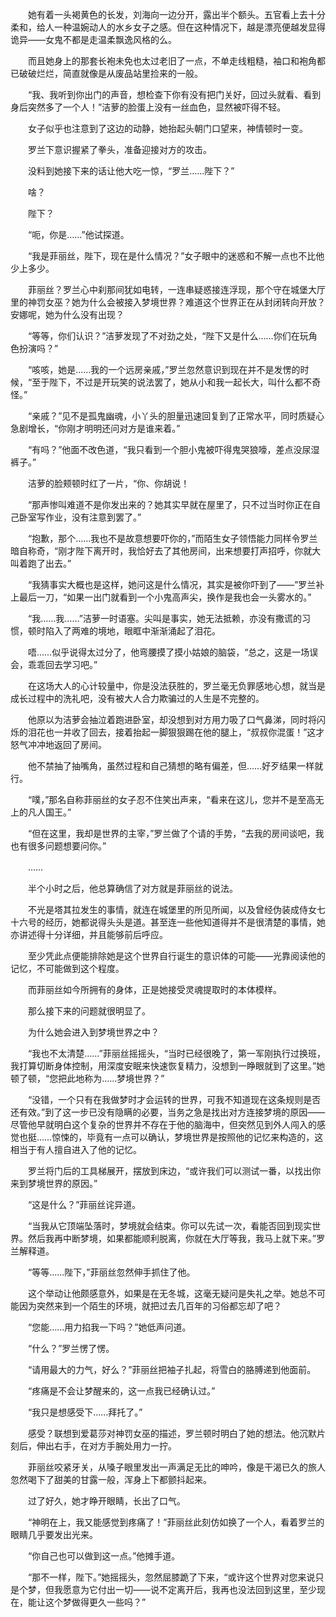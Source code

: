 　　她有着一头褐黄色的长发，刘海向一边分开，露出半个额头。五官看上去十分柔和，给人一种温婉动人的水乡女子之感。但在这种情况下，越是漂亮便越发显得诡异——女鬼不都是走温柔飘逸风格的么。

　　而且她身上的那套长袍未免也太过老旧了一点，不单走线粗糙，袖口和袍角都已破破烂烂，简直就像是从废品站里捡来的一般。

　　“我、我听到你出门的声音，想检查下你有没有把门关好，回过头就看、看到身后突然多了一个人！”洁萝的脸蛋上没有一丝血色，显然被吓得不轻。

　　女子似乎也注意到了这边的动静，她抬起头朝门口望来，神情顿时一变。

　　罗兰下意识握紧了拳头，准备迎接对方的攻击。

　　没料到她接下来的话让他大吃一惊，“罗兰……陛下？”

　　啥？

　　陛下？

　　“呃，你是……”他试探道。

　　“我是菲丽丝，陛下，现在是什么情况？”女子眼中的迷惑和不解一点也不比他少上多少。

　　菲丽丝？罗兰心中刹那间犹如电转，一连串疑惑接连浮现，那个守在城堡大厅里的神罚女巫？她为什么会被接入梦境世界？难道这个世界正在从封闭转向开放？安娜呢，她为什么没有出现？

　　“等等，你们认识？”洁萝发现了不对劲之处，“陛下又是什么……你们在玩角色扮演吗？”

　　“咳咳，她是……我的一个远房亲戚，”罗兰忽然意识到现在并不是发愣的时候，“至于陛下，不过是开玩笑的说法罢了，她从小和我一起长大，叫什么都不奇怪。”

　　“亲戚？”见不是孤鬼幽魂，小丫头的胆量迅速回复到了正常水平，同时质疑心急剧增长，“你刚才明明还问对方是谁来着。”

　　“有吗？”他面不改色道，“我只看到一个胆小鬼被吓得鬼哭狼嚎，差点没尿湿裤子。”

　　洁萝的脸颊顿时红了一片，“你、你胡说！

　　“那声惨叫难道不是你发出来的？她其实早就在屋里了，只不过当时你正在自己卧室写作业，没有注意到罢了。”

　　“抱歉，那个……我也不是故意想要吓你的，”而陌生女子领悟能力同样令罗兰暗自称奇，“刚才陛下离开时，我恰好去了其他房间，出来想要打声招呼，你就大叫着跑了出去。”

　　“我猜事实大概也是这样，她问这是什么情况，其实是被你吓到了——”罗兰补上最后一刀，“如果一出门就看到一个小鬼高声尖，换作是我也会一头雾水的。”

　　“我……我……”洁萝一时语塞。尖叫是事实，她无法抵赖，亦没有撒谎的习惯，顿时陷入了两难的境地，眼眶中渐渐涌起了泪花。

　　唔……似乎说得太过分了，他弯腰摸了摸小姑娘的脑袋，“总之，这是一场误会，乖乖回去学习吧。”

　　在这场大人的心计较量中，你是没法获胜的，罗兰毫无负罪感地心想，就当是成长过程中的洗礼吧，没有被大人合力欺骗过的人生是不完整的。

　　他原以为洁萝会抽泣着跑进卧室，却没想到对方用力吸了口气鼻涕，同时将闪烁的泪花也一并收了回去，接着抬起一脚狠狠踢在他的腿上，“叔叔你混蛋！”这才怒气冲冲地返回了房间。

　　他不禁抽了抽嘴角，虽然过程和自己猜想的略有偏差，但……好歹结果一样就行。

　　“噗，”那名自称菲丽丝的女子忍不住笑出声来，“看来在这儿，您并不是至高无上的凡人国王。”

　　“但在这里，我却是世界的主宰，”罗兰做了个请的手势，“去我的房间谈吧，我也有很多问题想要问你。”

　　……

　　半个小时之后，他总算确信了对方就是菲丽丝的说法。

　　不光是塔其拉发生的事情，就连在城堡里的所见所闻，以及曾经伪装成侍女七十六号的经历，她都说得头头是道。甚至连一些他知道得并不是很清楚的事情，她亦讲述得十分详细，并且能够前后呼应。

　　至少凭此点便能排除她是这个世界自行诞生的意识体的可能——光靠阅读他的记忆，不可能做到这个程度。

　　而菲丽丝如今所拥有的身体，正是她接受灵魂提取时的本体模样。

　　那么接下来的问题就很明显了。

　　为什么她会进入到梦境世界之中？

　　“我也不太清楚……”菲丽丝摇摇头，“当时已经很晚了，第一军刚执行过换班，我打算切断身体控制，用深度安眠来快速恢复精力，没想到一睁眼就到了这里。”她顿了顿，“您把此地称为……梦境世界？”

　　“没错，一个只有在我做梦时才会运转的世界，可我不知道现在这条规则是否还有效。”到了这一步已没有隐瞒的必要，当务之急是找出对方连接梦境的原因——尽管他早就明白这个复杂的世界并不存在于他的脑海中，但突然见到外人闯入的感觉也挺……惊悚的，毕竟有一点可以确认，梦境世界是按照他的记忆来构造的，这相当于有人擅自进入了他的记忆。

　　罗兰将门后的工具梯展开，摆放到床边，“或许我们可以测试一番，以找出你来到梦境世界的原因。”

　　“这是什么？”菲丽丝诧异道。

　　“当我从它顶端坠落时，梦境就会结束。你可以先试一次，看能否回到现实世界。然后我再中断梦境，如果都能顺利脱离，你就在大厅等我，我马上就下来。”罗兰解释道。

　　“等等……陛下，”菲丽丝忽然伸手抓住了他。

　　这个举动让他颇感意外，如果是在无冬城，这毫无疑问是失礼之举。她总不可能因为突然来到一个陌生的环境，就把过去几百年的习俗都忘却了吧？

　　“您能……用力掐我一下吗？”她低声问道。

　　“什么？”罗兰愣了愣。

　　“请用最大的力气，好么？”菲丽丝把袖子扎起，将雪白的胳膊递到他面前。

　　“疼痛是不会让梦醒来的，这一点我已经确认过。”

　　“我只是想感受下……拜托了。”

　　感受？联想到爱葛莎对神罚女巫的描述，罗兰顿时明白了她的想法。他沉默片刻后，伸出右手，在对方手腕处用力一拧。

　　菲丽丝咬紧牙关，从嗓子眼里发出一声满足无比的呻吟，像是干渴已久的旅人忽然喝下了甜美的甘露一般，浑身上下都颤抖起来。

　　过了好久，她才睁开眼睛，长出了口气。

　　“神明在上，我又能感觉到疼痛了！”菲丽丝此刻仿如换了一个人，看着罗兰的眼睛几乎要发出光来。

　　“你自己也可以做到这一点。”他摊手道。

　　“那不一样，陛下。”她摇摇头，忽然屈膝跪了下来，“或许这个世界对您来说只是个梦，但我愿意为它付出一切——说不定离开后，我再也没法回到这里，至少现在，能让这个梦做得更久一些吗？”
